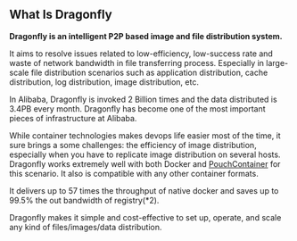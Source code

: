 What Is Dragonfly
---

**Dragonfly is an intelligent P2P based image and file distribution system.**

It aims to resolve issues related to low-efficiency, low-success rate and waste of network bandwidth in file transferring process. Especially in large-scale file distribution scenarios such as application distribution, cache distribution, log distribution, image distribution, etc.

In Alibaba, Dragonfly is invoked 2 Billion times and the data distributed is 3.4PB every month. Dragonfly has become one of the most important pieces of infrastructure at Alibaba.

While container technologies makes devops life easier most of the time, it sure brings a some challenges: the efficiency of image distribution, especially when you have to replicate image distribution on several hosts. Dragonfly works extremely well with both Docker and [PouchContainer](https://github.com/alibaba/pouch) for this scenario. It also is compatible with any other container formats.

It delivers up to 57 times the throughput of native docker and saves up to 99.5% the out bandwidth of registry(*2).

Dragonfly makes it simple and cost-effective to set up, operate, and scale any kind of files/images/data distribution.

